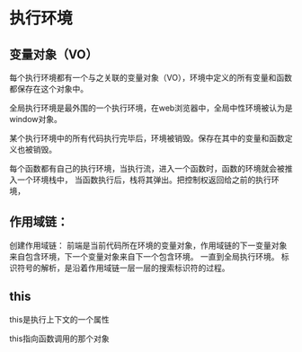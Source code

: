 # 执行环境

## 变量对象（VO）

每个执行环境都有一个与之关联的变量对象（VO），环境中定义的所有变量和函数都保存在这个对象中。

全局执行环境是最外围的一个执行环境，在web浏览器中，全局中性环境被认为是window对象。

某个执行环境中的所有代码执行完毕后，环境被销毁。保存在其中的变量和函数定义也被销毁。

每个函数都有自己的执行环境，当执行流，进入一个函数时，函数的环境就会被推入一个环境栈中，
当函数执行后，栈将其弹出。把控制权返回给之前的执行环境，

## 作用域链：
创建作用域链：
前端是当前代码所在环境的变量对象，作用域链的下一变量对象来自包含环境，下一个变量对象来自下一个包含环境。
一直到全局执行环境。
标识符号的解析，是沿着作用域链一层一层的搜索标识符的过程。

## this 

this是执行上下文的一个属性

this指向函数调用的那个对象

